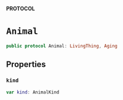 **PROTOCOL**

# `Animal`

```swift
public protocol Animal: LivingThing, Aging
```

## Properties
### `kind`

```swift
var kind: AnimalKind
```
